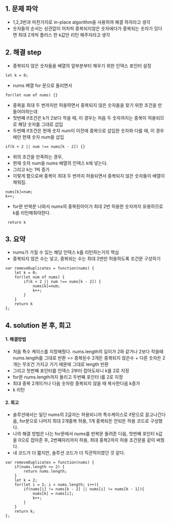 ​​​
## 1. 문제 파악
- 1,2,3번과 마찬가지로 in-place algorithm을 사용하여 해결 하자라고 생각
- 숫자들의 순서는 상관없이 어차피 중복되지않은 숫자에다가 중복되는 숫자가 있다면 최대 2개씩 플러스 한 k값만 리턴 해주자라고 생각

## 2. 해결 step
- 중복되지 않은 숫자들을 배열의 앞부분부터 채우기 위한 인덱스 포인터 설정
```
let k = 0;
```
- nums 배열 for 문으로 돌리면서
```
for(let num of nums) {}

```
- 중복을 최대 두 번까지만 허용하면서 중복되지 않은 숫자들을 찾기 위한 조건을 만들어야하는데
- 첫번째 if조건은 k가 2보다 작을 때, 이 경우는 처음 두 숫자까지는 중복이 허용되므로 해당 숫자를 그대로 삽입
- 두번째 if조건은 현재 숫자 num이 이전에 중복으로 삽입한 숫자와 다를 때, 이 경우에만 현재 숫자 num을 삽입
```
if(k < 2 || num !== nums[k - 2]) {}
```
- 위의 조건을 만족하는 경우, 
- 현재 숫자 num을 nums 배열의 인덱스 k에 넣는다.
- 그리고 k는 1씩 증가
- 이렇게 함으로써 중복이 최대 두 번까지 허용되면서 중복되지 않은 숫자들이 배열이 채워짐.
```
nums[k]=num;
k++; 
```
- for문 반복문 나와서 nums의 중복된아이가 최대 2번 허용한 숫자까지 유용하므로 k를 리턴해줘야한다.
```
 return k
``````

## 3. 요약
- nums가 가질 수 있는 해당 인덱스 k를 리턴하는거의 핵심
- 중복되지 않은 수는 넣고, 중복되는 수는 최대 2번만 허용하도록 조건문 구성하기

```
var removeDuplicates = function(nums) {
    let k = 0;
    for(let num of nums) {
        if(k < 2 || num !== nums[k - 2]) {
            nums[k]=num;
            k++;
        }
    }
    return k
};
```

## 4. solution 본 후, 회고
#### 1. 해결방법
- 처음 특수 케이스를 지정해줬다. nums.length의 길이가 2와 같거나 2보다 작을때 nums.length를 그대로 반환 => 중복된수 2개든 중복되지 않은수 + 다른 숫자든 2개는 무조건 가지고 가기 때문에 그대로 length 반환
- 그리고 첫번째 포인터를 인덱스 2부터 잡아도되니 k를 2로 지정
- for문 nums.length까지 돌리고 두번째 포인터 i를 2로 지정
- 최대 중복 2개이거나 다음 숫자랑 중복되지 않을 때 복사한다음 k증가
- k 리턴
#### 2. 회고
- 솔루션에서는 일단 nums의 2글자는 허용되니까 특수케이스로 if문으로 끌고나간다음, for문으로 나머지 최대 2개중복 허용, 1개 중복되든 안되든 허용 코드로 구성했다.
- 나의 해결 방법은 나는 for문에서 nums를 반복문 돌려준 다음, 첫번째 포인터 k값을 0으로 잡아준 후, 2번째자리까지 허용, 최대 중복2까지 허용 조건문을 같이 써줬다.
- 내 코드가 더 짧지만, 솔루션 코드가 더 직관적이였던 것 같다.
```
var removeDuplicates = function(nums) {
    if(nums.length <= 2) {
        return nums.length;
    }
    let k = 2;
    for(let i = 2; i < nums.length; i++){
        if(nums[i] != nums[k - 2] || nums[i] != nums[k - 1]){
            nums[k] = nums[i];
            k++;
        }
    }
    return k;      
};
